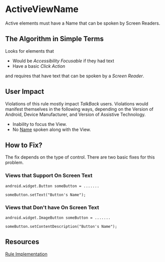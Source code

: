 # ActiveViewName

Active elements must have a Name that can be spoken by Screen Readers.

## The Algorithm in Simple Terms

Looks for elements that 

- Would be *Accessibility Focusable* if they had text
- Have a basic *Click Action*

and requires that have text that can be spoken by a *Screen Reader*. 

## User Impact

Violations of this rule mostly impact *TalkBack* users. Violations would manifest themselves
in the following ways, depending on the Version of Android, Device Manufacturer, and Version of
Assistive Technology.

- Inability to focus the View.
- No [Name](active-view-name.md#Name) spoken along with the View.

## How to Fix?

The fix depends on the type of control. There are two basic fixes for this problem.

### Views that Support On Screen Text

```
android.widget.Button someButton = .......

someButton.setText("Button's Name");
```

### Views that Don't have On Screen Text
```
android.widget.ImageButton someButton = .......

someButton.setContentDescription("Button's Name");
```

## Resources

[Rule Implementation](https://github.com/dequelabs/axe-android/blob/5cbbddd48be53af11c82406d670dd199a5548f3b/src/main/java/com/deque/axe/android/rules/hierarchy/ActiveViewName.java#L1-L44)
